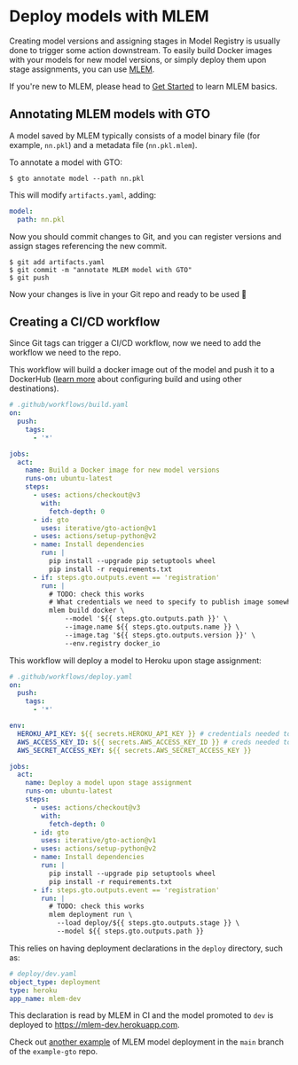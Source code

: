 # Deploy models with MLEM

Creating model versions and assigning stages in Model Registry is usually done
to trigger some action downstream. To easily build Docker images with your
models for new model versions, or simply deploy them upon stage assignments, you
can use [MLEM](/doc).

If you're new to MLEM, please head to [Get Started](/doc/get-started) to learn
MLEM basics.

## Annotating MLEM models with GTO

A model saved by MLEM typically consists of a model binary file (for example,
`nn.pkl`) and a metadata file (`nn.pkl.mlem`).

To annotate a model with GTO:

```cli
$ gto annotate model --path nn.pkl
```

This will modify `artifacts.yaml`, adding:

```yaml
model:
  path: nn.pkl
```

Now you should commit changes to Git, and you can register versions and assign
stages referencing the new commit.

```cli
$ git add artifacts.yaml
$ git commit -m "annotate MLEM model with GTO"
$ git push
```

Now your changes is live in your Git repo and ready to be used 🙌

## Creating a CI/CD workflow

Since Git tags can trigger a CI/CD workflow, now we need to add the workflow we
need to the repo.

<toggle>
<tab title="GitHub: build a Docker image">

This workflow will build a docker image out of the model and push it to a
DockerHub ([learn more](/doc/user-guide/building) about configuring build and
using other destinations).

```yaml
# .github/workflows/build.yaml
on:
  push:
    tags:
      - '*'

jobs:
  act:
    name: Build a Docker image for new model versions
    runs-on: ubuntu-latest
    steps:
      - uses: actions/checkout@v3
        with:
          fetch-depth: 0
      - id: gto
        uses: iterative/gto-action@v1
      - uses: actions/setup-python@v2
      - name: Install dependencies
        run: |
          pip install --upgrade pip setuptools wheel
          pip install -r requirements.txt
      - if: steps.gto.outputs.event == 'registration'
        run: |
          # TODO: check this works
          # What credentials we need to specify to publish image somewhere?
          mlem build docker \
              --model '${{ steps.gto.outputs.path }}' \
              --image.name ${{ steps.gto.outputs.name }} \
              --image.tag '${{ steps.gto.outputs.version }}' \
              --env.registry docker_io
```

</tab>
<tab title="GitHub: deploy a model">

This workflow will deploy a model to Heroku upon stage assignment:

```yaml
# .github/workflows/deploy.yaml
on:
  push:
    tags:
      - '*'

env:
  HEROKU_API_KEY: ${{ secrets.HEROKU_API_KEY }} # credentials needed to run deployment
  AWS_ACCESS_KEY_ID: ${{ secrets.AWS_ACCESS_KEY_ID }} # creds needed to keep deployment state
  AWS_SECRET_ACCESS_KEY: ${{ secrets.AWS_SECRET_ACCESS_KEY }}

jobs:
  act:
    name: Deploy a model upon stage assignment
    runs-on: ubuntu-latest
    steps:
      - uses: actions/checkout@v3
        with:
          fetch-depth: 0
      - id: gto
        uses: iterative/gto-action@v1
      - uses: actions/setup-python@v2
      - name: Install dependencies
        run: |
          pip install --upgrade pip setuptools wheel
          pip install -r requirements.txt
      - if: steps.gto.outputs.event == 'registration'
        run: |
          # TODO: check this works
          mlem deployment run \
            --load deploy/${{ steps.gto.outputs.stage }} \
            --model ${{ steps.gto.outputs.path }}
```

This relies on having deployment declarations in the `deploy` directory, such
as:

```yaml
# deploy/dev.yaml
object_type: deployment
type: heroku
app_name: mlem-dev
```

This declaration is read by MLEM in CI and the model promoted to `dev` is
deployed to https://mlem-dev.herokuapp.com.

Check out [another example](https://github.com/iterative/example-gto/tree/mlem)
of MLEM model deployment in the `main` branch of the `example-gto` repo.

</tab>
</toggle>
